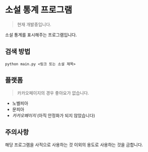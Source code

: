 # 소설 통계 프로그램

> 현재 개발중입니다.

소설 통계를 표시해주는 프로그램입니다.

## 검색 방법

```
python main.py <링크 또는 소설 제목>
```
## 플랫폼

> 카카오페이지의 경우 좋아요가 없습니다.

- 노벨피아
- 문피아
- *카카오페이지* (아직 안정화가 되지 않았습니다)

## 주의사항

해당 프로그램을 사적으로 사용하는 것 이외의 용도로 사용하는 것을 금합니다.